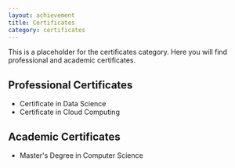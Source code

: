 ```yaml
---
layout: achievement
title: Certificates
category: certificates
---
```


This is a placeholder for the certificates category. Here you will find professional and academic certificates.

## Professional Certificates
- Certificate in Data Science
- Certificate in Cloud Computing

## Academic Certificates
- Master's Degree in Computer Science
